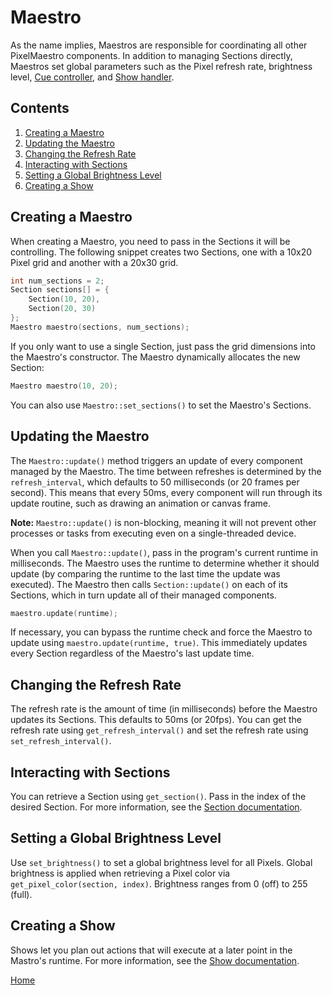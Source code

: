 # Maestro
As the name implies, Maestros are responsible for coordinating all other PixelMaestro components. In addition to managing Sections directly, Maestros set global parameters such as the Pixel refresh rate, brightness level, [Cue controller](cue.md), and [Show handler](show.md).

## Contents
1. [Creating a Maestro](#creating-a-maestro)
2. [Updating the Maestro](#updating-the-maestro)
3. [Changing the Refresh Rate](#changing-the-refresh-rate)
4. [Interacting with Sections](#interacting-with-sections)
5. [Setting a Global Brightness Level](#setting-a-global-brightness-level)
6. [Creating a Show](#creating-a-show)

## Creating a Maestro
When creating a Maestro, you need to pass in the Sections it will be controlling. The following snippet creates two Sections, one with a 10x20 Pixel grid and another with a 20x30 grid.
```c++
int num_sections = 2;
Section sections[] = {
	Section(10, 20),
	Section(20, 30)
};
Maestro maestro(sections, num_sections);
```

If you only want to use a single Section, just pass the grid dimensions into the Maestro's constructor. The Maestro dynamically allocates the new Section:
```c++
Maestro maestro(10, 20);
```

You can also use `Maestro::set_sections()` to set the Maestro's Sections.

## Updating the Maestro
The `Maestro::update()` method triggers an update of every component managed by the Maestro. The time between refreshes is determined by the `refresh_interval`, which defaults to 50 milliseconds (or 20 frames per second). This means that every 50ms, every component will run through its update routine, such as drawing an animation or canvas frame.

**Note:** `Maestro::update()` is non-blocking, meaning it will not prevent other processes or tasks from executing even on a single-threaded device.

When you call `Maestro::update()`, pass in the program's current runtime in milliseconds. The Maestro uses the runtime to determine whether it should update (by comparing the runtime to the last time the update was executed). The Maestro then calls `Section::update()` on each of its Sections, which in turn update all of their managed components.
```c++
maestro.update(runtime);
```
If necessary, you can bypass the runtime check and force the Maestro to update using `maestro.update(runtime, true)`. This immediately updates every Section regardless of the Maestro's last update time.

## Changing the Refresh Rate
The refresh rate is the amount of time (in milliseconds) before the Maestro updates its Sections. This defaults to 50ms (or 20fps). You can get the refresh rate using `get_refresh_interval()` and set the refresh rate using `set_refresh_interval()`.

## Interacting with Sections
You can retrieve a Section using `get_section()`. Pass in the index of the desired Section. For more information, see the [Section documentation](section.md).

## Setting a Global Brightness Level
Use `set_brightness()` to set a global brightness level for all Pixels. Global brightness is applied when retrieving a Pixel color via `get_pixel_color(section, index)`. Brightness ranges from 0 (off) to 255 (full).

## Creating a Show
Shows let you plan out actions that will execute at a later point in the Mastro's runtime. For more information, see the [Show documentation](show.md).

[Home](README.md)
